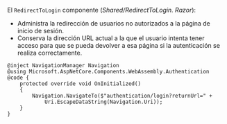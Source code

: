 El `RedirectToLogin` componente (*Shared/RedirectToLogin. Razor*):

* Administra la redirección de usuarios no autorizados a la página de inicio de sesión.
* Conserva la dirección URL actual a la que el usuario intenta tener acceso para que se pueda devolver a esa página si la autenticación se realiza correctamente.

```razor
@inject NavigationManager Navigation
@using Microsoft.AspNetCore.Components.WebAssembly.Authentication
@code {
    protected override void OnInitialized()
    {
        Navigation.NavigateTo($"authentication/login?returnUrl=" +
            Uri.EscapeDataString(Navigation.Uri));
    }
}
```

